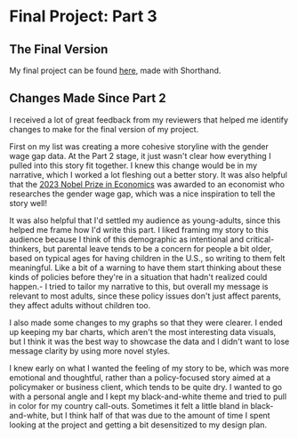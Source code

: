 # Final Project: Part 3

## The Final Version
My final project can be found [here](https://carnegiemellon.shorthandstories.com/paid-parental-leave/index.html), made with Shorthand.

## Changes Made Since Part 2
I received a lot of great feedback from my reviewers that helped me identify changes to make for the final version of my project.

First on my list was creating a more cohesive storyline with the gender wage gap data. At the Part 2 stage, it just wasn't clear how everything I pulled into this story fit together. I knew this change would be in my narrative, which I worked a lot fleshing out a better story. It was also helpful that the [2023 Nobel Prize in Economics](https://www.nobelprize.org/prizes/economic-sciences/2023/press-release/) was awarded to an economist who researches the gender wage gap, which was a nice inspiration to tell the story well!

It was also helpful that I'd settled my audience as young-adults, since this helped me frame how I'd write this part. I liked framing my story to this audience because I think of this demographic as intentional and critical-thinkers, but parental leave tends to be a concern for people a bit older, based on typical ages for having children in the U.S., so writing to them felt meaningful. Like a bit of a warning to have them start thinking about these kinds of policies before they're in a situation that hadn't realized could happen.- I tried to tailor my narrative to this, but overall my message is relevant to most adults, since these policy issues don't just affect parents, they affect adults without children too.

I also made some changes to my graphs so that they were clearer. I ended up keeping my bar charts, which aren't the most interesting data visuals, but I think it was the best way to showcase the data and I didn't want to lose message clarity by using more novel styles.

I knew early on what I wanted the feeling of my story to be, which was more emotional and thoughtful, rather than a policy-focused story aimed at a policymaker or business client, which tends to be quite dry. I wanted to go with a personal angle and I kept my black-and-white theme and tried to pull in color for my country call-outs. Sometimes it felt a little bland in black-and-white, but I think half of that was due to the amount of time I spent looking at the project and getting a bit desensitized to my design plan.
